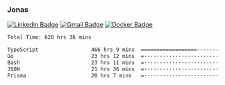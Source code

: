 ### Jonas
[![Linkedin Badge](https://img.shields.io/badge/-Jonas%20Neto-9933F7?style=flat-square&logo=Linkedin&logoColor=white&link=https://www.linkedin.com/in/jonas-nogueira-neto/)](https://www.linkedin.com/in/jonas-nogueira-neto/)
[![Gmail Badge](https://img.shields.io/badge/-nogueiraneto.jonas@gmail.com-9933F7?style=flat-square&logo=Gmail&logoColor=white&link=mailto:nogueiraneto.jonas@gmail.com)](mailto:nogueiraneto.jonas@gmail.com)
[![Docker Badge](https://img.shields.io/badge/-DockerHub-9933F7?style=flat-square&logo=Docker&logoColor=white&link=https://hub.docker.com/u/jonasssneto)](https://hub.docker.com/u/jonasssneto)


<!--START_SECTION:waka-->

```txt
Total Time: 628 hrs 36 mins

TypeScript                 466 hrs 9 mins  ==================·······   73.28 %
Go                         23 hrs 12 mins  =························   03.65 %
Bash                       23 hrs 11 mins  =························   03.64 %
JSON                       21 hrs 36 mins  =························   03.40 %
Prisma                     20 hrs 7 mins   =························   03.16 %
```

<!--END_SECTION:waka-->
###
